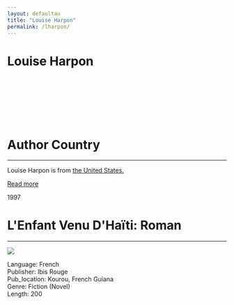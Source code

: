 ```yaml
---
layout: defaultau
title: "Louise Harpon"
permalink: /lharpon/
---
```

<!-- partial:index.partial.html -->
<div class="content">
     <h1>Louise Harpon</h1>
    <div class="quote">
        <div><img src="" class="logo"></div>
    </div>
    <div class="timeline">
        <div style="padding-bottom:100px;"></div>
        <div class="block">
             <div class="date right"><p class="right"> </p></div>
            <div class="dot"></div>
            <div class="left first">
            <div class="author_country">
                <h1>Author Country</h1><hr>
          <div class="aclocation">  <p>Louise Harpon is from <a href="http://localhost:4000/62">the United States.</a></p></div>
              <div class="acreadmore">  <a href="https://ht.wikipedia.org/wiki/Louise_Harpon" target="_blank">Read more</a></div>
            </div>
            </div>
        <div class="block">
            <div class="date left"><p class="left">1997</p></div>
            <div class="dot"></div>
            <div class="right">
                <h1>L'Enfant Venu D'Haïti: Roman</h1><hr>
                <p><img src="https://m.media-amazon.com/images/I/41niFo1xR5L._SY291_BO1,204,203,200_QL40_ML2_.jpg"></p>
                <p>
                Language: French<br/>
                Publisher: Ibis Rouge<br/>
                Pub_location: Kourou, French Guiana<br/>
                Genre: Fiction (Novel)<br/>
                Length: 200 <br/>                   </p>
            </div>
        </div>
